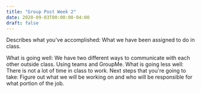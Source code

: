 ```yaml
---
title: "Group Post Week 2"
date: 2020-09-03T00:00:00-04:00
draft: false
---
```


Describes what you've accomplished: What we have been assigned to do in class.





What is going well: We have two different ways to communicate with each other outside class. Using teams and GroupMe.
What is going less well: There is not a lot of time in class to work.
Next steps that you're going to take: Figure out what we will be working on and who will be responsible for what portion of the job.
